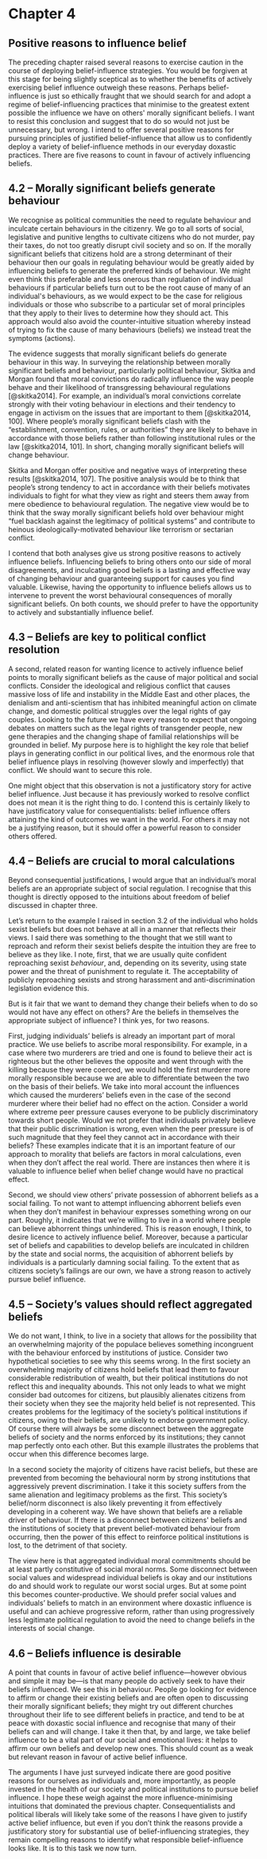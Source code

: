 # Chapter 4
## Positive reasons to influence belief

The preceding chapter raised several reasons to exercise caution in the course of deploying belief-influence strategies. You would be forgiven at this stage for being slightly sceptical as to whether the benefits of actively exercising belief influence outweigh these reasons. Perhaps belief-influence is just so ethically fraught that we should search for and adopt a regime of belief-influencing practices that minimise to the greatest extent possible the influence we have on others' morally significant beliefs. I want to resist this conclusion and suggest that to do so would not just be unnecessary, but wrong. I intend to offer several positive reasons for pursuing principles of justified belief-influence that allow us to confidently deploy a variety of belief-influence methods in our everyday doxastic practices. There are five reasons to count in favour of actively influencing beliefs.

## 4.2 – Morally significant beliefs generate behaviour

We recognise as political communities the need to regulate behaviour and inculcate certain behaviours in the citizenry. We go to all sorts of social, legislative and punitive lengths to cultivate citizens who do not murder, pay their taxes, do not too greatly disrupt civil society and so on. If the morally significant beliefs that citizens hold are a strong determinant of their behaviour then our goals in regulating behaviour would be greatly aided by influencing beliefs to generate the preferred kinds of behaviour. We might even think this preferable and less onerous than regulation of individual behaviours if particular beliefs turn out to be the root cause of many of an individual's behaviours, as we would expect to be the case for religious individuals or those who subscribe to a particular set of moral principles that they apply to their lives to determine how they should act. This approach would also avoid the counter-intuitive situation whereby instead of trying to fix the cause of many behaviours (beliefs) we instead treat the symptoms (actions).

The evidence suggests that morally significant beliefs do generate behaviour in this way. In surveying the relationship between morally significant beliefs and behaviour, particularly political behaviour, Skitka and Morgan found that moral convictions do radically influence the way people behave and their likelihood of transgressing behavioural regulations [@skitka2014]. For example, an individual’s moral convictions correlate strongly with their voting behaviour in elections and their tendency to engage in activism on the issues that are important to them [@skitka2014, 100]. Where people’s morally significant beliefs clash with the “establishment, convention, rules, or authorities” they are likely to behave in accordance with those beliefs rather than following institutional rules or the law [@skitka2014, 101]. In short, changing morally significant beliefs will change behaviour.

Skitka and Morgan offer positive and negative ways of interpreting these results [@skitka2014, 107]. The positive analysis would be to think that people’s strong tendency to act in accordance with their beliefs motivates individuals to fight for what they view as right and steers them away from mere obedience to behavioural regulation. The negative view would be to think that the sway morally significant beliefs hold over behaviour might “fuel backlash against the legitimacy of political systems” and contribute to heinous ideologically-motivated behaviour like terrorism or sectarian conflict.

I contend that both analyses give us strong positive reasons to actively influence beliefs. Influencing beliefs to bring others onto our side of moral disagreements, and inculcating good beliefs is a lasting and effective way of changing behaviour and guaranteeing support for causes you find valuable. Likewise, having the opportunity to influence beliefs allows us to intervene to prevent the worst behavioural consequences of morally significant beliefs. On both counts, we should prefer to have the opportunity to actively and substantially influence belief.

## 4.3 – Beliefs are key to political conflict resolution

A second, related reason for wanting licence to actively influence belief points to morally significant beliefs as the cause of major political and social conflicts. Consider the ideological and religious conflict that causes massive loss of life and instability in the Middle East and other places, the denialism and anti-scientism that has inhibited meaningful action on climate change, and domestic political struggles over the legal rights of gay couples. Looking to the future we have every reason to expect that ongoing debates on matters such as the legal rights of transgender people, new gene therapies and the changing shape of familial relationships will be grounded in belief. My purpose here is to highlight the key role that belief plays in generating conflict in our political lives, and the enormous role that belief influence plays in resolving (however slowly and imperfectly) that conflict. We should want to secure this role.

One might object that this observation is not a justificatory story for active belief influence. Just because it has previously worked to resolve conflict does not mean it is the right thing to do. I contend this is certainly likely to have justificatory value for consequentialists: belief influence offers attaining the kind of outcomes we want in the world. For others it may not be a justifying reason, but it should offer a powerful reason to consider others offered.

## 4.4 – Beliefs are crucial to moral calculations

Beyond consequential justifications, I would argue that an individual’s moral beliefs are an appropriate subject of social regulation. I recognise that this thought is directly opposed to the intuitions about freedom of belief discussed in chapter three.

Let’s return to the example I raised in section 3.2 of the individual who holds sexist beliefs but does not behave at all in a manner that reflects their views. I said there was something to the thought that we still want to reproach and reform their sexist beliefs despite the intuition they are free to believe as they like. I note, first, that we are usually quite confident reproaching sexist _behaviour_, and, depending on its severity, using state power and the threat of punishment to regulate it. The acceptability of publicly reproaching sexists and strong harassment and anti-discrimination legislation evidence this.

But is it fair that we want to demand they change their beliefs when to do so would not have any effect on others? Are the beliefs in themselves the appropriate subject of influence? I think yes, for two reasons.

First, judging individuals’ beliefs is already an important part of moral practice. We use beliefs to ascribe moral responsibility. For example, in a case where two murderers are tried and one is found to believe their act is righteous but the other believes the opposite and went through with the killing because they were coerced, we would hold the first murderer more morally responsible because we are able to differentiate between the two on the basis of their beliefs. We take into moral account the influences which caused the murderers’ beliefs even in the case of the second murderer where their belief had no effect on the action. Consider a world where extreme peer pressure causes everyone to be publicly discriminatory towards short people. Would we not prefer that individuals privately believe that their public discrimination is wrong, even when the peer pressure is of such magnitude that they feel they cannot act in accordance with their beliefs? These examples indicate that it is an important feature of our approach to morality that beliefs are factors in moral calculations, even when they don’t affect the real world. There are instances then where it is valuable to influence belief when belief change would have no practical effect.

Second, we should view others’ private possession of abhorrent beliefs as a social failing. To not want to attempt influencing abhorrent beliefs even when they don’t manifest in behaviour expresses something wrong on our part. Roughly, it indicates that we’re willing to live in a world where people can believe abhorrent things unhindered. This is reason enough, I think, to desire licence to actively influence belief. Moreover, because a particular set of beliefs and capabilities to develop beliefs are inculcated in children by the state and social norms, the acquisition of abhorrent beliefs by individuals is a particularly damning social failing. To the extent that as citizens society’s failings are our own, we have a strong reason to actively pursue belief influence.

## 4.5 – Society’s values should reflect aggregated beliefs

We do not want, I think, to live in a society that allows for the possibility that an overwhelming majority of the populace believes something incongruent with the behaviour enforced by institutions of justice. Consider two hypothetical societies to see why this seems wrong. In the first society an overwhelming majority of citizens hold beliefs that lead them to favour considerable redistribution of wealth, but their political institutions do not reflect this and inequality abounds. This not only leads to what we might consider bad outcomes for citizens, but plausibly alienates citizens from their society  when they see the majority held belief is not represented. This creates problems for the legitimacy of the society’s political institutions if citizens, owing to their beliefs, are unlikely to endorse government policy. Of course there will always be some disconnect between the aggregate beliefs of society and the norms enforced by its institutions; they cannot map perfectly onto each other. But this example illustrates the problems that occur when this difference becomes large.

In a second society the majority of citizens have racist beliefs, but these are prevented from becoming the behavioural norm by strong institutions that aggressively prevent discrimination. I take it this society suffers from the same alienation and legitimacy problems as the first. This society’s belief/norm disconnect is also likely preventing it from effectively developing in a coherent way. We have shown that beliefs are a reliable driver of behaviour. If there is a disconnect between citizens' beliefs and the institutions of society that prevent belief-motivated behaviour from occurring, then the power of this effect to reinforce political institutions is lost, to the detriment of that society.

The view here is that aggregated individual moral commitments should be at least partly constitutive of social moral norms. Some disconnect between social values and widespread individual beliefs is okay and our institutions do and should work to regulate our worst social urges. But at some point this becomes counter-productive. We should prefer social values and individuals’ beliefs to match in an environment where doxastic influence is useful and can achieve progressive reform, rather than using progressively less legitimate political regulation to avoid the need to change beliefs in the interests of social change.

## 4.6 – Beliefs influence is desirable

A point that counts in favour of active belief influence—however obvious and simple it may be—is that many people do actively seek to have their beliefs influenced. We see this in behaviour. People go looking for evidence to affirm or change their existing beliefs and are often open to discussing their morally significant beliefs; they might try out different churches throughout their life to see different beliefs in practice, and tend to be at peace with doxastic social influence and recognise that many of their beliefs can and will change. I take it then that, by and large, we take belief influence to be a vital part of our social and emotional lives: it helps to affirm our own beliefs and develop new ones. This should count as a weak but relevant reason in favour of active belief influence.

The arguments I have just surveyed indicate there are good positive reasons for ourselves as individuals and, more importantly, as people invested in the health of our society and political institutions to pursue belief influence. I hope these weigh against the more influence-minimising intuitions that dominated the previous chapter. Consequentialists and political liberals will likely take some of the reasons I have given to justify active belief influence, but even if you don’t think the reasons provide a justificatory story for substantial use of belief-influencing strategies, they remain compelling reasons to identify what responsible belief-influence looks like. It is to this task we now turn.
